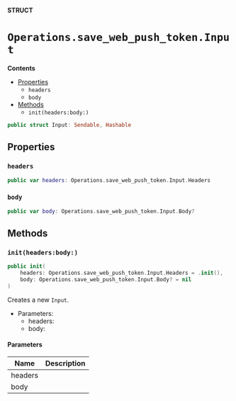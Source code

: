 **STRUCT**

# `Operations.save_web_push_token.Input`

**Contents**

- [Properties](#properties)
  - `headers`
  - `body`
- [Methods](#methods)
  - `init(headers:body:)`

```swift
public struct Input: Sendable, Hashable
```

## Properties
### `headers`

```swift
public var headers: Operations.save_web_push_token.Input.Headers
```

### `body`

```swift
public var body: Operations.save_web_push_token.Input.Body?
```

## Methods
### `init(headers:body:)`

```swift
public init(
    headers: Operations.save_web_push_token.Input.Headers = .init(),
    body: Operations.save_web_push_token.Input.Body? = nil
)
```

Creates a new `Input`.

- Parameters:
  - headers:
  - body:

#### Parameters

| Name | Description |
| ---- | ----------- |
| headers |  |
| body |  |